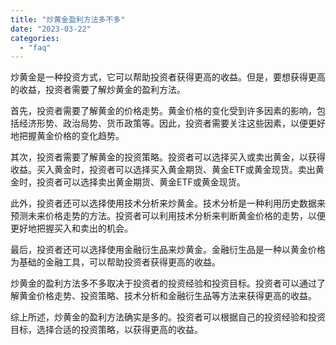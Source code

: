 ```yaml
---
title: "炒黄金盈利方法多不多"
date: "2023-03-22"
categories: 
  - "faq"
---
```


炒黄金是一种投资方式，它可以帮助投资者获得更高的收益。但是，要想获得更高的收益，投资者需要了解炒黄金的盈利方法。

首先，投资者需要了解黄金的价格走势。黄金价格的变化受到许多因素的影响，包括经济形势、政治局势、货币政策等。因此，投资者需要关注这些因素，以便更好地把握黄金价格的变化趋势。

其次，投资者需要了解黄金的投资策略。投资者可以选择买入或卖出黄金，以获得收益。买入黄金时，投资者可以选择买入黄金期货、黄金ETF或黄金现货。卖出黄金时，投资者可以选择卖出黄金期货、黄金ETF或黄金现货。

此外，投资者还可以选择使用技术分析来炒黄金。技术分析是一种利用历史数据来预测未来价格走势的方法。投资者可以利用技术分析来判断黄金价格的走势，以便更好地把握买入和卖出的机会。

最后，投资者还可以选择使用金融衍生品来炒黄金。金融衍生品是一种以黄金价格为基础的金融工具，可以帮助投资者获得更高的收益。

炒黄金的盈利方法多不多取决于投资者的投资经验和投资目标。投资者可以通过了解黄金价格走势、投资策略、技术分析和金融衍生品等方法来获得更高的收益。

综上所述，炒黄金的盈利方法确实是多的。投资者可以根据自己的投资经验和投资目标，选择合适的投资策略，以获得更高的收益。
